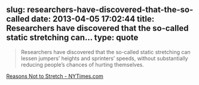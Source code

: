 slug: researchers-have-discovered-that-the-so-called
date: 2013-04-05 17:02:44
title: Researchers have discovered that the so-called static stretching can...
type: quote
---

> Researchers have discovered that the so-called static stretching can lessen jumpers’ heights and sprinters’ speeds, without substantially reducing people’s chances of hurting themselves.

[Reasons Not to Stretch - NYTimes.com](http://well.blogs.nytimes.com/2013/04/03/reasons-not-to-stretch/)
